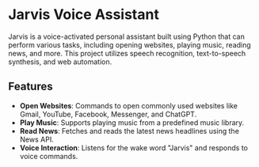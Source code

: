 # Jarvis Voice Assistant

Jarvis is a voice-activated personal assistant built using Python that can perform various tasks, including opening websites, playing music, reading news, and more. This project utilizes speech recognition, text-to-speech synthesis, and web automation.

## Features

- **Open Websites**: Commands to open commonly used websites like Gmail, YouTube, Facebook, Messenger, and ChatGPT.
- **Play Music**: Supports playing music from a predefined music library.
- **Read News**: Fetches and reads the latest news headlines using the News API.
- **Voice Interaction**: Listens for the wake word "Jarvis" and responds to voice commands.
